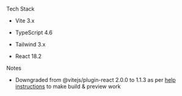 Tech Stack

* Vite 3.x

* TypeScript 4.6

* Tailwind 3.x

* React 18.2

Notes

- Downgraded from @vitejs/plugin-react 2.0.0 to 1.1.3 as per [help instructions](https://github.com/vitejs/vite/issues/6537) to make build & preview work
